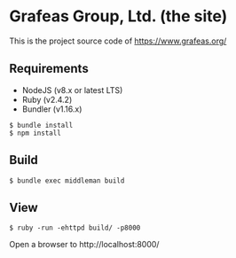 # Grafeas Group, Ltd. (the site)

This is the project source code of https://www.grafeas.org/

## Requirements

- NodeJS (v8.x or latest LTS)
- Ruby (v2.4.2)
- Bundler (v1.16.x)

```
$ bundle install
$ npm install
```

## Build

```
$ bundle exec middleman build
```

## View

```
$ ruby -run -ehttpd build/ -p8000
```

Open a browser to http://localhost:8000/
